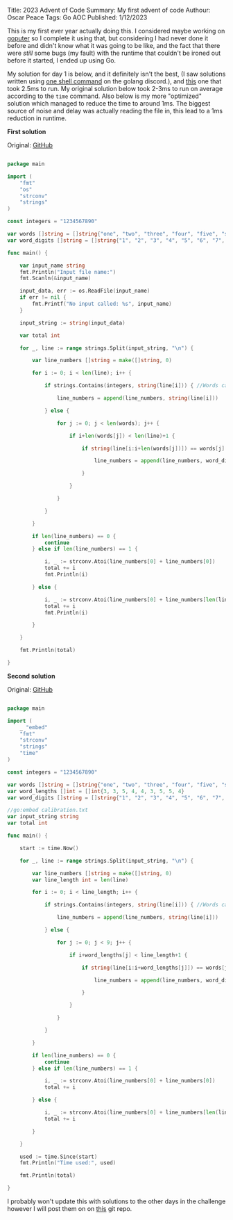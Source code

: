 Title: 2023 Advent of Code
Summary: My first advent of code
Authour: Oscar Peace
Tags: Go
      AOC
Published: 1/12/2023

This is my first ever year actually doing this. I considered maybe working on [goputer](https://www.github.com/sccreeper/goputer) so I complete it using that, but considering I had never done it before and didn't know what it was going to be like, and the fact that there were *still* some bugs (my fault) with the runtime that couldn't be ironed out before it started, I ended up using Go.

My solution for day 1 is below, and it definitely isn't the best, (I saw solutions written using [one shell command](https://discord.com/channels/118456055842734083/1179763373538279476/1180119445356683274) on the golang discord.), and [this](https://gist.github.com/zyxkad/e30999e17636f2526b1f0143ae5e206d) one that took 2.5ms to run. My original solution below took 2-3ms to run on average according to the `time` command. Also below is my more "optimized" solution which managed to reduce the time to around 1ms. The biggest source of noise and delay was actually reading the file in, this lead to a 1ms reduction in runtime.

**First solution**

Original: [GitHub](https://github.com/sccreeper/aoc/blob/e0486249269765485b365fc672589bbe0134e191/2023/1/main.go)
```go

package main

import (
	"fmt"
	"os"
	"strconv"
	"strings"
)

const integers = "1234567890"

var words []string = []string{"one", "two", "three", "four", "five", "six", "seven", "eight", "nine"}
var word_digits []string = []string{"1", "2", "3", "4", "5", "6", "7", "8", "9"}

func main() {

	var input_name string
	fmt.Println("Input file name:")
	fmt.Scanln(&input_name)

	input_data, err := os.ReadFile(input_name)
	if err != nil {
		fmt.Printf("No input called: %s", input_name)
	}

	input_string := string(input_data)

	var total int

	for _, line := range strings.Split(input_string, "\n") {

		var line_numbers []string = make([]string, 0)

		for i := 0; i < len(line); i++ {

			if strings.Contains(integers, string(line[i])) { //Words can't start with integers.

				line_numbers = append(line_numbers, string(line[i]))

			} else {

				for j := 0; j < len(words); j++ {

					if i+len(words[j]) < len(line)+1 {

						if string(line[i:i+len(words[j])]) == words[j] {

							line_numbers = append(line_numbers, word_digits[j])

						}

					}

				}

			}

		}

		if len(line_numbers) == 0 {
			continue
		} else if len(line_numbers) == 1 {

			i, _ := strconv.Atoi(line_numbers[0] + line_numbers[0])
			total += i
			fmt.Println(i)

		} else {

			i, _ := strconv.Atoi(line_numbers[0] + line_numbers[len(line_numbers)-1])
			total += i
			fmt.Println(i)

		}

	}

	fmt.Println(total)

}

```

**Second solution**

Original: [GitHub](https://github.com/sccreeper/aoc/blob/d284d0f7d60ec198c9b8819c1dc3eb1e7a2e4d64/2023/1/main.go)

```go

package main

import (
	_ "embed"
	"fmt"
	"strconv"
	"strings"
	"time"
)

const integers = "1234567890"

var words []string = []string{"one", "two", "three", "four", "five", "six", "seven", "eight", "nine"}
var word_lengths []int = []int{3, 3, 5, 4, 4, 3, 5, 5, 4}
var word_digits []string = []string{"1", "2", "3", "4", "5", "6", "7", "8", "9"}

//go:embed calibration.txt
var input_string string
var total int

func main() {

	start := time.Now()

	for _, line := range strings.Split(input_string, "\n") {

		var line_numbers []string = make([]string, 0)
		var line_length int = len(line)

		for i := 0; i < line_length; i++ {

			if strings.Contains(integers, string(line[i])) { //Words can't start with integers.

				line_numbers = append(line_numbers, string(line[i]))

			} else {

				for j := 0; j < 9; j++ {

					if i+word_lengths[j] < line_length+1 {

						if string(line[i:i+word_lengths[j]]) == words[j] {

							line_numbers = append(line_numbers, word_digits[j])

						}

					}

				}

			}

		}

		if len(line_numbers) == 0 {
			continue
		} else if len(line_numbers) == 1 {

			i, _ := strconv.Atoi(line_numbers[0] + line_numbers[0])
			total += i

		} else {

			i, _ := strconv.Atoi(line_numbers[0] + line_numbers[len(line_numbers)-1])
			total += i

		}

	}

	used := time.Since(start)
	fmt.Println("Time used:", used)

	fmt.Println(total)

}

```

I probably won't update this with solutions to the other days in the challenge however I will post them on on [this](https://github.com/sccreeper/aoc) git repo.